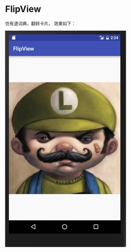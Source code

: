 # FlipView
仿有道词典，翻转卡片。
效果如下：


![这里写图片描述](https://github.com/v1210012100/MyImages/blob/master/flipViewGIF.gif)
